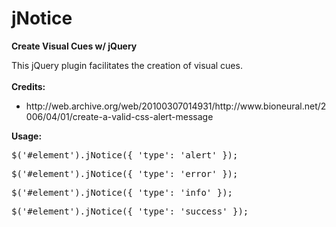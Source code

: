 jNotice
=======

<strong>Create Visual Cues w/ jQuery</strong>

This jQuery plugin facilitates the creation of visual cues.
<br><br>
<strong>Credits:</strong>
<br>
<ul>
<li>
http://web.archive.org/web/20100307014931/http://www.bioneural.net/2006/04/01/create-a-valid-css-alert-message
</li>
</ul>
<strong>Usage:</strong>
<pre>
$('#element').jNotice({ 'type': 'alert' });
</pre>
<pre>
$('#element').jNotice({ 'type': 'error' });
</pre>
<pre>
$('#element').jNotice({ 'type': 'info' });
</pre>
<pre>
$('#element').jNotice({ 'type': 'success' });
</pre>
